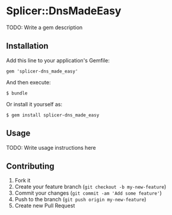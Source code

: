 # Splicer::DnsMadeEasy

TODO: Write a gem description

## Installation

Add this line to your application's Gemfile:

    gem 'splicer-dns_made_easy'

And then execute:

    $ bundle

Or install it yourself as:

    $ gem install splicer-dns_made_easy

## Usage

TODO: Write usage instructions here

## Contributing

1. Fork it
2. Create your feature branch (`git checkout -b my-new-feature`)
3. Commit your changes (`git commit -am 'Add some feature'`)
4. Push to the branch (`git push origin my-new-feature`)
5. Create new Pull Request
